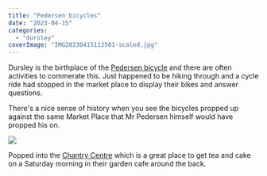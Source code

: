 ```yaml
---
title: "Pedersen bicycles"
date: "2023-04-15"
categories: 
  - "dursley"
coverImage: "IMG20230415112501-scaled.jpg"
---
```


Dursley is the birthplace of the [Pedersen bicycle](https://www.dursley-pedersen.net/) and there are often activities to commerate this. Just happened to be hiking through and a cycle ride had stopped in the market place to display their bikes and answer questions.

There's a nice sense of history when you see the bicycles propped up against the same Market Place that Mr Pedersen himself would have propped his on.

![](images/IMG20230415105914-1024x768.jpg)

Popped into the [Chantry Centre](https://www.chantrycentre.org/) which is a great place to get tea and cake on a Saturday morning in their garden cafe around the back.
